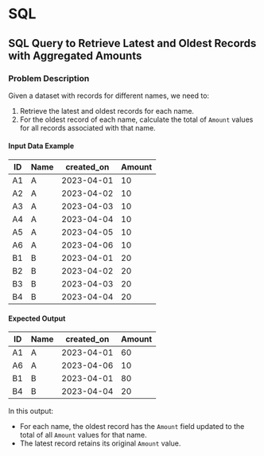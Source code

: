 # SQL
## SQL Query to Retrieve Latest and Oldest Records with Aggregated Amounts

### Problem Description

Given a dataset with records for different names, we need to:

1. Retrieve the latest and oldest records for each name.
2. For the oldest record of each name, calculate the total of `Amount` values for all records associated with that name.

#### Input Data Example

| ID  | Name | created_on | Amount |
|-----|------|------------|--------|
| A1  | A    | 2023-04-01 | 10     |
| A2  | A    | 2023-04-02 | 10     |
| A3  | A    | 2023-04-03 | 10     |
| A4  | A    | 2023-04-04 | 10     |
| A5  | A    | 2023-04-05 | 10     |
| A6  | A    | 2023-04-06 | 10     |
| B1  | B    | 2023-04-01 | 20     |
| B2  | B    | 2023-04-02 | 20     |
| B3  | B    | 2023-04-03 | 20     |
| B4  | B    | 2023-04-04 | 20     |

#### Expected Output

| ID  | Name | created_on | Amount |
|-----|------|------------|--------|
| A1  | A    | 2023-04-01 | 60     |
| A6  | A    | 2023-04-06 | 10     |
| B1  | B    | 2023-04-01 | 80     |
| B4  | B    | 2023-04-04 | 20     |

In this output:
- For each name, the oldest record has the `Amount` field updated to the total of all `Amount` values for that name.
- The latest record retains its original `Amount` value.